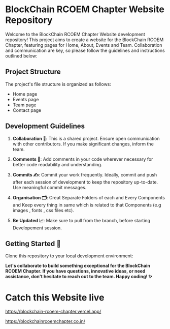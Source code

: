 # BlockChain RCOEM Chapter Website Repository

Welcome to the BlockChain RCOEM Chapter Website development repository! This project aims to create a website for the BlockChain RCOEM Chapter, featuring pages for Home, About, Events and Team. Collaboration and communication are key, so please follow the guidelines and instructions outlined below:

## Project Structure 

The project's file structure is organized as follows:

- Home page
- Events page
- Team page
- Contact page

## Development Guidelines

1. **Collaboration 👥️️**: This is a shared project. Ensure open communication with other contributors. If you make significant changes, inform the team.

2. **Comments 📝**: Add comments in your code wherever necessary for better code readability and understanding.

3. **Commits ✍️**: Commit your work frequently. Ideally, commit and push after each session of development to keep the repository up-to-date. Use meaningful commit messages.

4. **Organisation 🗂**: Creat Separate Folders of each and Every Components and Keep every thing in same which is related to that Components (e.g images , fonts , css files etc).

5. **Be Updated 📈**: Make sure to pull from the branch,  before starting Developement session. 

## Getting Started 📌

Clone this repository to your local development environment:

**Let's collaborate to build something exceptional for the BlockChain RCOEM Chapter. If you have questions, innovative ideas, or need assistance, don't hesitate to reach out to the team. Happy coding! ✨️**

# Catch this Website live
https://blockchain-rcoem-chapter.vercel.app/



https://blockchainrcoemchapter.co.in/
